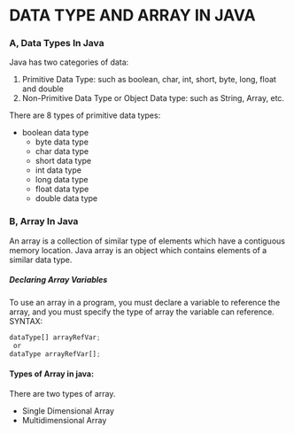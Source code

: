 # DATA TYPE AND ARRAY IN JAVA
### A, Data Types In Java
   Java has two categories of data:

   1. Primitive Data Type: such as boolean, char, int, short, byte, long, float and double
   2. Non-Primitive Data Type or Object Data type: such as String, Array, etc.
   
 There are 8 types of primitive data types:
 
* boolean data type
	- byte data type
	- char data type
	- short data type
	- int data type
	- long data type
	- float data type
	- double data type

### B, Array In Java
   An array is a collection of similar type of elements which have a contiguous memory location.
   Java array is an object which contains elements of a similar data type.
   ##### Declaring Array Variables
   To use an array in a program, you must declare a variable to reference the array, and you must specify the type of array the variable      can reference. 
   SYNTAX:
   ```javascript
   dataType[] arrayRefVar; 
    or
   dataType arrayRefVar[];
   ```
   
   #### Types of Array in java:
   There are two types of array.

  *   Single Dimensional Array
  *   Multidimensional Array
   
